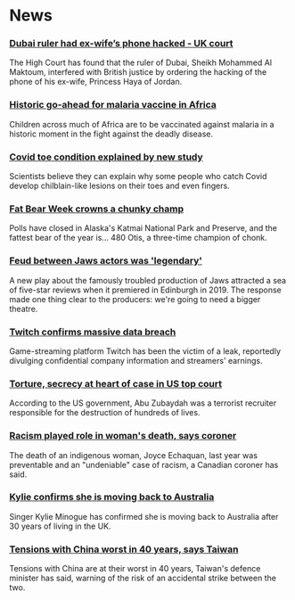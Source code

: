# News
### [Dubai ruler had ex-wife’s phone hacked - UK court](https://www.bbc.com/news/world-middle-east-58814978)
The High Court has found that the ruler of Dubai, Sheikh Mohammed Al Maktoum, interfered with British justice by ordering the hacking of the phone of his ex-wife, Princess Haya of Jordan.
### [Historic go-ahead for malaria vaccine in Africa](https://www.bbc.com/news/health-58810551)
Children across much of Africa are to be vaccinated against malaria in a historic moment in the fight against the deadly disease.
### [Covid toe condition explained by new study](https://www.bbc.com/news/health-58801462)
Scientists believe they can explain why some people who catch Covid develop chilblain-like lesions on their toes and even fingers. 
### [Fat Bear Week crowns a chunky champ](https://www.bbc.com/news/world-us-canada-58820070)
Polls have closed in Alaska's Katmai National Park and Preserve, and the fattest bear of the year is... 480 Otis, a three-time champion of chonk.
### [Feud between Jaws actors was 'legendary'](https://www.bbc.com/news/entertainment-arts-58620280)
A new play about the famously troubled production of Jaws attracted a sea of five-star reviews when it premiered in Edinburgh in 2019. The response made one thing clear to the producers: we're going to need a bigger theatre.
### [Twitch confirms massive data breach](https://www.bbc.com/news/technology-58817658)
Game-streaming platform Twitch has been the victim of a leak, reportedly divulging confidential company information and streamers' earnings.
### [Torture, secrecy at heart of case in US top court](https://www.bbc.com/news/world-us-canada-58809109)
 According to the US government, Abu Zubaydah was a terrorist recruiter responsible for the destruction of hundreds of lives.
### [Racism played role in woman's death, says coroner](https://www.bbc.com/news/world-us-canada-58819203)
The death of an indigenous woman, Joyce Echaquan, last year was preventable and an "undeniable" case of racism, a Canadian coroner has said. 
### [Kylie confirms she is moving back to Australia](https://www.bbc.com/news/entertainment-arts-58819927)
Singer Kylie Minogue has confirmed she is moving back to Australia after 30 years of living in the UK.
### [Tensions with China worst in 40 years, says Taiwan](https://www.bbc.com/news/world-asia-58812100)
Tensions with China are at their worst in 40 years, Taiwan's defence minister has said, warning of the risk of an accidental strike between the two.
